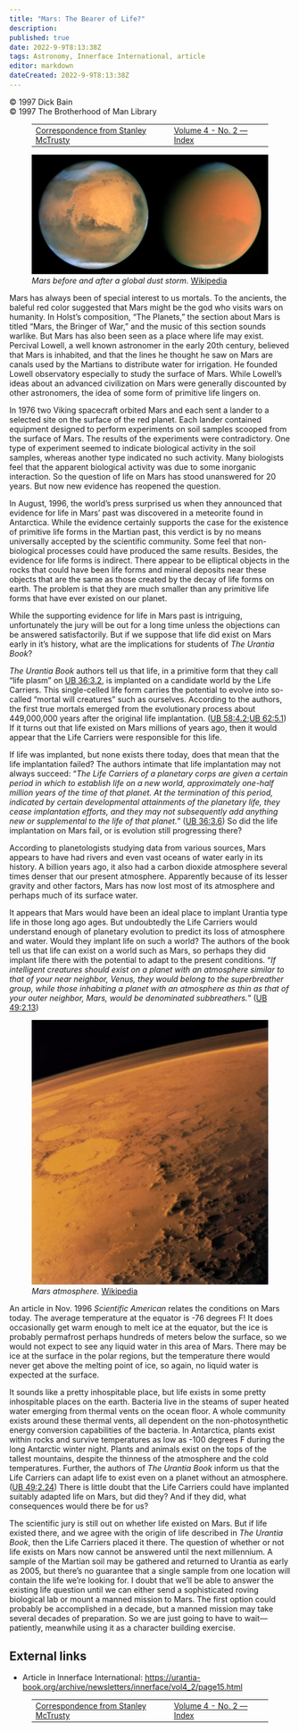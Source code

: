 ```yaml
---
title: "Mars: The Bearer of Life?"
description: 
published: true
date: 2022-9-9T8:13:38Z
tags: Astronomy, Innerface International, article
editor: markdown
dateCreated: 2022-9-9T8:13:38Z
---
```


<p class="v-card v-sheet theme--light grey lighten-3 px-2">© 1997 Dick Bain<br>© 1997 The Brotherhood of Man Library</p>
<figure class="table chapter-navigator">
  <table>
    <tbody>
      <tr>
        <td>
        <a href="/en/article/Stanley_McTrusty/Correspondence_from_Stanley_McTrusty">
          <span class="mdi mdi-arrow-left-drop-circle"></span><span class="pl-2">Correspondence from Stanley McTrusty</span>
        </a>
        </td>
        <td>
        <a href="/en/index/articles_innerface#volume-4-no-2">
          <span class="mdi mdi-book-open-variant"></span><span class="pl-2">Volume 4 - No. 2 — Index</span>
        </a>
        </td>
        <td>
        </td>
      </tr>
    </tbody>
  </table>
</figure>


<figure id="Figure_1" class="image urantiapedia">
<img src="/image/article/Dick_Bain/Mars_The_Bearer_of_Life/Mars.jpg">
<figcaption><em>Mars before and after a global dust storm.</em> <a href="https://commons.wikimedia.org/wiki/File:Mars_Before_and_During_Global_Dust_Storm.jpg">Wikipedia</a></figcaption>
</figure>

Mars has always been of special interest to us mortals. To the ancients, the baleful red color suggested that Mars might be the god who visits wars on humanity. In Holst’s composition, “The Planets,” the section about Mars is titled “Mars, the Bringer of War,” and the music of this section sounds warlike. But Mars has also been seen as a place where life may exist. Percival Lowell, a well known astronomer in the early 20th century, believed that Mars is inhabited, and that the lines he thought he saw on Mars are canals used by the Martians to distribute water for irrigation. He founded Lowell observatory especially to study the surface of Mars. While Lowell’s ideas about an advanced civilization on Mars were generally discounted by other astronomers, the idea of some form of primitive life lingers on.

In 1976 two Viking spacecraft orbited Mars and each sent a lander to a selected site on the surface of the red planet. Each lander contained equipment designed to perform experiments on soil samples scooped from the surface of Mars. The results of the experiments were contradictory. One type of experiment seemed to indicate biological activity in the soil samples, whereas another type indicated no such activity. Many biologists feel that the apparent biological activity was due to some inorganic interaction. So the question of life on Mars has stood unanswered for 20 years. But now new evidence has reopened the question.

In August, 1996, the world’s press surprised us when they announced that evidence for life in Mars’ past was discovered in a meteorite found in Antarctica. While the evidence certainly supports the case for the existence of primitive life forms in the Martian past, this verdict is by no means universally accepted by the scientific community. Some feel that non-biological processes could have produced the same results. Besides, the evidence for life forms is indirect. There appear to be elliptical objects in the rocks that could have been life forms and mineral deposits near these objects that are the same as those created by the decay of life forms on earth. The problem is that they are much smaller than any primitive life forms that have ever existed on our planet.

While the supporting evidence for life in Mars past is intriguing, unfortunately the jury will be out for a long time unless the objections can be answered satisfactorily. But if we suppose that life did exist on Mars early in it’s history, what are the implications for students of _The Urantia Book_?

_The Urantia Book_ authors tell us that life, in a primitive form that they call “life plasm” on <a id="a46_97"></a>[UB 36:3.2](/en/The_Urantia_Book/36#p3_2), is implanted on a candidate world by the Life Carriers. This single-celled life form carries the potential to evolve into so-called “mortal will creatures” such as ourselves. According to the authors, the first true mortals emerged from the evolutionary process about 449,000,000 years after the original life implantation. (<a id="a46_465"></a>[UB 58:4.2](/en/The_Urantia_Book/58#p4_2);<a id="a46_507"></a>[UB 62:5.1](/en/The_Urantia_Book/62#p5_1)) If it turns out that life existed on Mars millions of years ago, then it would appear that the Life Carriers were responsible for this life.

If life was implanted, but none exists there today, does that mean that the life implantation failed? The authors intimate that life implantation may not always succeed: “_The Life Carriers of a planetary corps are given a certain period in which to establish life on a new world, approximately one-half million years of the time of that planet. At the termination of this period, indicated by certain developmental attainments of the planetary life, they cease implantation efforts, and they may not subsequently add anything new or supplemental to the life of that planet._” (<a id="a48_578"></a>[UB 36:3.6](/en/The_Urantia_Book/36#p3_6)) So did the life implantation on Mars fail, or is evolution still progressing there?

According to planetologists studying data from various sources, Mars appears to have had rivers and even vast oceans of water early in its history. A billion years ago, it also had a carbon dioxide atmosphere several times denser that our present atmosphere. Apparently because of its lesser gravity and other factors, Mars has now lost most of its atmosphere and perhaps much of its surface water.

It appears that Mars would have been an ideal place to implant Urantia type life in those long ago ages. But undoubtedly the Life Carriers would understand enough of planetary evolution to predict its loss of atmosphere and water. Would they implant life on such a world? The authors of the book tell us that life can exist on a world such as Mars, so perhaps they did implant life there with the potential to adapt to the present conditions. “_If intelligent creatures should exist on a planet with an atmosphere similar to that of your near neighbor, Venus, they would belong to the superbreather group, while those inhabiting a planet with an atmosphere as thin as that of your outer neighbor, Mars, would be denominated subbreathers._” (<a id="a52_741"></a>[UB 49:2.13](/en/The_Urantia_Book/49#p2_13))

<figure id="Figure_2" class="image urantiapedia image-style-align-right">
<img src="/image/article/Dick_Bain/Mars_The_Bearer_of_Life/Mars_atmosphere.jpg">
<figcaption><em>Mars atmosphere.</em> <a href="https://commons.wikimedia.org/wiki/File:Mars_atmosphere.jpg">Wikipedia</a></figcaption>
</figure>

An article in Nov. 1996 _Scientific American_ relates the conditions on Mars today. The average temperature at the equator is -76 degrees F! It does occasionally get warm enough to melt ice at the equator, but the ice is probably permafrost perhaps hundreds of meters below the surface, so we would not expect to see any liquid water in this area of Mars. There may be ice at the surface in the polar regions, but the temperature there would never get above the melting point of ice, so again, no liquid water is expected at the surface.

It sounds like a pretty inhospitable place, but life exists in some pretty inhospitable places on the earth. Bacteria live in the steams of super heated water emerging from thermal vents on the ocean floor. A whole community exists around these thermal vents, all dependent on the non-photosynthetic energy conversion capabilities of the bacteria. In Antarctica, plants exist within rocks and survive temperatures as low as -100 degrees F during the long Antarctic winter night. Plants and animals exist on the tops of the tallest mountains, despite the thinness of the atmosphere and the cold temperatures. Further, the authors of _The Urantia Book_ inform us that the Life Carriers can adapt life to exist even on a planet without an atmosphere. (<a id="a61_749"></a>[UB 49:2.24](/en/The_Urantia_Book/49#p2_24)) There is little doubt that the Life Carriers could have implanted suitably adapted life on Mars, but did they? And if they did, what consequences would there be for us?

The scientific jury is still out on whether life existed on Mars. But if life existed there, and we agree with the origin of life described in _The Urantia Book_, then the Life Carriers placed it there. The question of whether or not life exists on Mars now cannot be answered until the next millennium. A sample of the Martian soil may be gathered and returned to Urantia as early as 2005, but there’s no guarantee that a single sample from one location will contain the life we’re looking for. I doubt that we’ll be able to answer the existing life question until we can either send a sophisticated roving biological lab or mount a manned mission to Mars. The first option could probably be accomplished in a decade, but a manned mission may take several decades of preparation. So we are just going to have to wait—patiently, meanwhile using it as a character building exercise.


## External links

- Article in Innerface International: https://urantia-book.org/archive/newsletters/innerface/vol4_2/page15.html




<figure class="table chapter-navigator">
  <table>
    <tbody>
      <tr>
        <td>
        <a href="/en/article/Stanley_McTrusty/Correspondence_from_Stanley_McTrusty">
          <span class="mdi mdi-arrow-left-drop-circle"></span><span class="pl-2">Correspondence from Stanley McTrusty</span>
        </a>
        </td>
        <td>
        <a href="/en/index/articles_innerface#volume-4-no-2">
          <span class="mdi mdi-book-open-variant"></span><span class="pl-2">Volume 4 - No. 2 — Index</span>
        </a>
        </td>
        <td>
        </td>
      </tr>
    </tbody>
  </table>
</figure>
